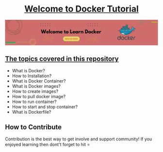 # <div align="center">[Welcome to Docker Tutorial](./Learn-Docker.md)
![banner](./banner.jpg)
</div>

## [The topics covered in this repository](Learn-Docker.md)
- What is Docker?
- How to Installation?
- What is Docker Container?
- What is Docker images?
- How to create images?
- How to pull docker image?
- How to run container?
- How to start and stop container?
- What is Dockerfile?

 ## How to Contribute 
 Contribution is the best way to get involve and support community! If you enjoyed learning then dont't forget to hit ⭐